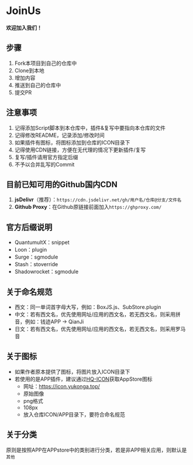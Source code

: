 # JoinUs
**欢迎加入我们！**

## 步骤
1. Fork本项目到自己的仓库中
2. Clone到本地
3. 增加内容
4. 推送到自己的仓库中
5. 提交PR

## 注意事项
1. 记得添加Script脚本到本仓库中，插件&复写中要指向本仓库的文件
2. 记得修改README，记录添加/修改时间
3. 如果插件有图标，将图标添加到仓库的ICON目录下
4. 记得使用CDN链接，方便在无代理的情况下更新插件/复写
5. 复写/插件请用官方指定后缀
6. 不予以合并乱写的Commit

## 目前已知可用的Github国内CDN
1. **jsDelivr**（推荐）：`https://cdn.jsdelivr.net/gh/用户名/仓库@分支/文件名`
2. **Github Proxy**：在Github原链接前面加入`https://ghproxy.com/`

## 官方后缀说明
- QuantumultX：snippet
- Loon：plugin
- Surge：sgmodule
- Stash：stoverride
- Shadowrocket：sgmodule

## 关于命名规范
- 西文：同一单词首字母大写，例如：BoxJS.js、SubStore.plugin
- 中文：若有西文名，优先使用网址/应用的西文名，若无西文名，则采用拼音，例如：钱迹APP -> QianJi
- 日文：若有西文名，优先使用网址/应用的西文名，若无西文名，则采用罗马音

## 关于图标
- 如果作者原本提供了图标，将图片放入ICON目录下
- 若使用的是APP插件，建议通过[HQ-ICON](https://github.com/YuKongA/HQ-ICON)获取AppStore图标
    - 网址：https://icon.yukonga.top/
    - 原始图像
    - png格式
    - 108px
    - 放入仓库ICON/APP目录下，要符合命名规范

## 关于分类
原则是按照APP在APPstore中的类别进行分类，若是非APP相关应用，则默认是`其他`